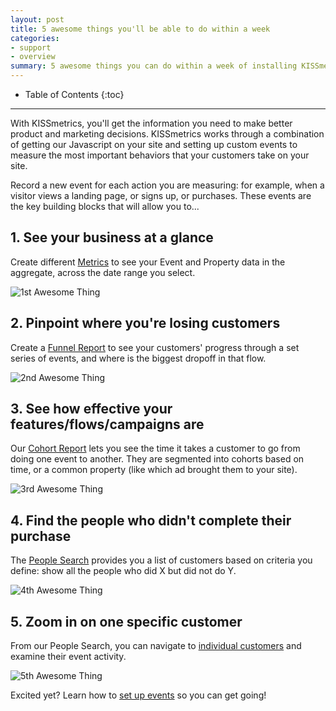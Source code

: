 ```yaml
---
layout: post
title: 5 awesome things you'll be able to do within a week
categories:
- support
- overview
summary: 5 awesome things you can do within a week of installing KISSmetrics.
---
```

* Table of Contents
{:toc}
* * *

With KISSmetrics, you'll get the information you need to make better product and marketing decisions. KISSmetrics works through a combination of getting our Javascript on your site and setting up custom events to measure the most important behaviors that your customers take on your site.

Record a new event for each action you are measuring: for example, when a visitor views a landing page, or signs up, or purchases. These events are the key building blocks that will allow you to...

## 1. See your business at a glance
Create different [Metrics][metrics] to see your Event and Property data in the aggregate, across the date range you select.

![1st Awesome Thing][1]

## 2. Pinpoint where you're losing customers
Create a [Funnel Report][funnels] to see your customers' progress through a set series of events, and where is the biggest dropoff in that flow.

![2nd Awesome Thing][2]

## 3. See how effective your features/flows/campaigns are
Our [Cohort Report][cohort] lets you see the time it takes a customer to go from doing one event to another. They are segmented into cohorts based on time, or a common property (like which ad brought them to your site).

![3rd Awesome Thing][3]

## 4. Find the people who didn't complete their purchase
The [People Search][people-search] provides you a list of customers based on criteria you define: show all the people who did X but did not do Y.

![4th Awesome Thing][4]

## 5. Zoom in on one specific customer
From our People Search, you can navigate to [individual customers][individual] and examine their event activity.

![5th Awesome Thing][5]

Excited yet? Learn how to [set up events][create-events] so you can get going!

[1]: https://s3.amazonaws.com/kissmetrics-support-files/assets/overview/5awesome1.png
[2]: https://s3.amazonaws.com/kissmetrics-support-files/assets/overview/5awesome2.png
[3]: https://s3.amazonaws.com/kissmetrics-support-files/assets/overview/5awesome3.png
[4]: https://s3.amazonaws.com/kissmetrics-support-files/assets/overview/5awesome4.png
[5]: https://s3.amazonaws.com/kissmetrics-support-files/assets/overview/5awesome5.png

[metrics]: https://demo.kissmetrics.com/metrics
[funnels]: https://demo.kissmetrics.com/reports/funnel/
[cohort]: https://demo.kissmetrics.com/reports/cohort/
[people-search]: https://demo.kissmetrics.com/people
[individual]: https://demo.kissmetrics.com/people/detail/
[create-events]: /getting-started/ways-to-send-us-data
